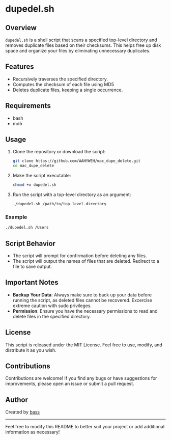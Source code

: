 # dupedel.sh

## Overview

`dupedel.sh` is a shell script that scans a specified top-level directory and removes duplicate files based on their checksums. This helps free up disk space and organize your files by eliminating unnecessary duplicates.

## Features

- Recursively traverses the specified directory.
- Computes the checksum of each file using MD5
- Deletes duplicate files, keeping a single occurrence.

## Requirements

- bash
- md5 

## Usage

1. Clone the repository or download the script:

   ```bash
   git clone https://github.com/AAHYWEH/mac_dupe_delete.git
   cd mac_dupe_delete
   ```

2. Make the script executable:

   ```bash
   chmod +x dupedel.sh
   ```

3. Run the script with a top-level directory as an argument:

   ```bash
   ./dupedel.sh /path/to/top-level-directory
   ```

### Example

```bash
./dupedel.sh /Users
```

## Script Behavior

- The script will prompt for confirmation before deleting any files.
- The script will output the names of files that are deleted. Redirect to a file to save output.

## Important Notes

- **Backup Your Data**: Always make sure to back up your data before running the script, as deleted files cannot be recovered. Excercise extreme caution with sudo privileges.
- **Permission**: Ensure you have the necessary permissions to read and delete files in the specified directory.

## License

This script is released under the MIT License. Feel free to use, modify, and distribute it as you wish.

## Contributions

Contributions are welcome! If you find any bugs or have suggestions for improvements, please open an issue or submit a pull request.

## Author

Created by [bass](https://github.com/AAHYWEH)

---

Feel free to modify this README to better suit your project or add additional information as necessary!